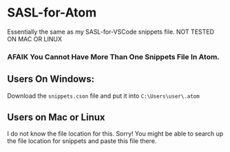 # SASL-for-Atom
Essentially the same as my SASL-for-VSCode snippets file.
NOT TESTED ON MAC OR LINUX
### AFAIK You Cannot Have More Than One Snippets File In Atom.

## Users On Windows:
Download the ```snippets.cson``` file and put it into 
```C:\Users\user\.atom```
## Users on Mac or Linux
I do not know the file location for this. Sorry! You might be able to 
search up the file location for snippets and paste this file there.
